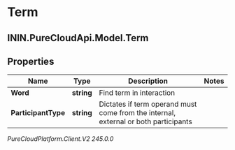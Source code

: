 # Term

## ININ.PureCloudApi.Model.Term

## Properties

|Name | Type | Description | Notes|
|------------ | ------------- | ------------- | -------------|
| **Word** | **string** | Find term in interaction | |
| **ParticipantType** | **string** | Dictates if term operand must come from the internal, external or both participants | |



_PureCloudPlatform.Client.V2 245.0.0_
